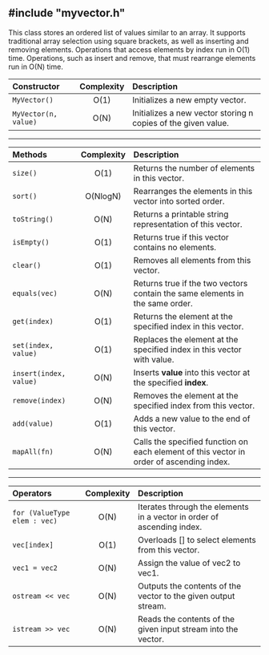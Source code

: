 ## #include "myvector.h"
This class stores an ordered list of values similar to an array. It supports traditional array selection using square brackets, as well as inserting and removing elements. Operations that access elements by index run in O(1) time. Operations, such as insert and remove, that must rearrange elements run in O(N) time.

| Constructor          |  Complexity   | Description                                                    |
|:---------------------|:-------------:|:---------------------------------------------------------------|
| `MyVector()`         |     O(1)      | Initializes a new empty vector.                                |
| `MyVector(n, value)` |     O(N)      | Initializes a new vector storing n copies of the given value.  |
---
| Methods                             | Complexity | Description                                                                               |
|:------------------------------------|:----------:|:------------------------------------------------------------------------------------------|
| `size()`                            |    O(1)    | Returns the number of elements in this vector.                                            |
| `sort()`                            |  O(NlogN)  | Rearranges the elements in this vector into sorted order.                                 |
| `toString()`                        |    O(N)    | Returns a printable string representation of this vector.                                 |
| `isEmpty()`                         |    O(1)    | Returns true if this vector contains no elements.                                         |
| `clear()`                           |    O(1)    | Removes all elements from this vector.                                                    |
| `equals(vec)`                       |    O(N)    | Returns true if the two vectors contain the same elements in the same order.              |
| `get(index)`                        |    O(1)    | Returns the element at the specified index in this vector.                                |
| `set(index, value)`                 |    O(1)    | Replaces the element at the specified index in this vector with value.                    |
| `insert(index, value)`              |    O(N)    | Inserts **value** into this vector at the specified **index**.                            |
| `remove(index)`                     |    O(N)    | Removes the element at the specified index from this vector.                              |
| `add(value)`                        |    O(1)    | Adds a new value to the end of this vector.                                               |
| `mapAll(fn)`                        |    O(N)    | Calls the specified function on each element of this vector in order of ascending index.  |

---
| Operators                           |  Complexity   | Description                                                             |
|:------------------------------------|:-------------:|:------------------------------------------------------------------------|
| `for (ValueType elem : vec) `       |     O(N)      | Iterates through the elements in a vector in order of ascending index.  |
| `vec[index] `                       |     O(1)      | Overloads [] to select elements from this vector.                       |
| `vec1 = vec2`                       |     O(N)      | Assign the value of vec2 to vec1.                                       |
| `ostream << vec`                    |     O(N)      | Outputs the contents of the vector to the given output stream.          |
| `istream >> vec`                    |     O(N)      | Reads the contents of the given input stream into the vector.           |